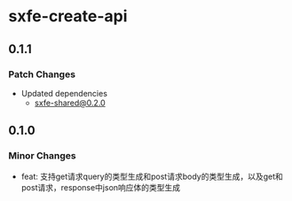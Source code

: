# sxfe-create-api

## 0.1.1

### Patch Changes

- Updated dependencies
  - sxfe-shared@0.2.0

## 0.1.0

### Minor Changes

- feat: 支持get请求query的类型生成和post请求body的类型生成，以及get和post请求，response中json响应体的类型生成
